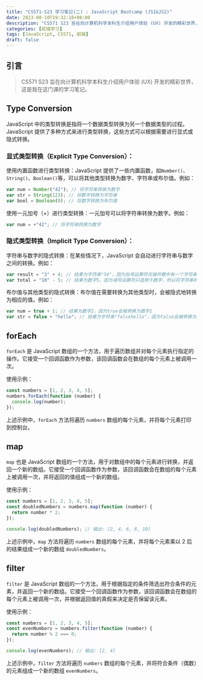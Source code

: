 ```yaml
---
title: "CS571-S23 学习笔记(二) : JavaScript Bootcamp (JS1&JS2)"
date: 2023-08-10T19:32:18+08:00
description: "CS571 S23 旨在向计算机科学本科生介绍用户体验 (UX) 开发的精彩世界，这是我在这门课的学习笔记。"
categories: [前端学习]
tags: [JavaScript, CS571, 前端]
draft: false
---
```


## 引言

> CS571 S23 旨在向计算机科学本科生介绍用户体验 (UX) 开发的精彩世界，这是我在这门课的学习笔记。

<!--more-->

## Type Conversion

JavaScript 中的类型转换是指将一个数据类型转换为另一个数据类型的过程。JavaScript 提供了多种方式来进行类型转换，这些方式可以根据需要进行显式或隐式转换。

### 显式类型转换（Explicit Type Conversion）：

使用内置函数进行类型转换：JavaScript 提供了一些内置函数，如`Number()`、`String()`、`Boolean()`等，可以将其他类型转换为数字、字符串或布尔值。例如：

```javascript
var num = Number("42"); // 将字符串转换为数字
var str = String(123); // 将数字转换为字符串
var bool = Boolean(0); // 将数字转换为布尔值
```

使用一元加号（+）进行类型转换：一元加号可以将字符串转换为数字。例如：

```javascript
var num = +"42"; // 将字符串转换为数字
```

### 隐式类型转换（Implicit Type Conversion）：

字符串与数字的隐式转换：在某些情况下，JavaScript 会自动进行字符串与数字之间的转换。例如：

```javascript
var result = "3" + 4; // 结果为字符串"34"，因为加号运算符在操作数中有一个字符串，所以将数字转换为字符串并进行字符串拼接
var total = "10" - 5; // 结果为数字5，因为减号运算符只适用于数字，所以将字符串转换为数字进行运算
```

布尔值与其他类型的隐式转换：布尔值在需要转换为其他类型时，会被隐式地转换为相应的值。例如：

```javascript
var num = true + 1; // 结果为数字2，因为true会被转换为数字1
var str = false + "hello"; // 结果为字符串"falsehello"，因为false会被转换为字符串"false"
```

## forEach

`forEach` 是 JavaScript 数组的一个方法，用于遍历数组并对每个元素执行指定的操作。它接受一个回调函数作为参数，该回调函数会在数组的每个元素上被调用一次。

使用示例：

```javascript
const numbers = [1, 2, 3, 4, 5];
numbers.forEach(function (number) {
  console.log(number);
});
```

上述示例中，`forEach` 方法将遍历 `numbers` 数组的每个元素，并将每个元素打印到控制台。

## map

`map` 也是 JavaScript 数组的一个方法，用于对数组中的每个元素进行转换，并返回一个新的数组。它接受一个回调函数作为参数，该回调函数会在数组的每个元素上被调用一次，并将返回的值组成一个新的数组。

使用示例：

```javascript
const numbers = [1, 2, 3, 4, 5];
const doubledNumbers = numbers.map(function (number) {
  return number * 2;
});

console.log(doubledNumbers); // 输出: [2, 4, 6, 8, 10]
```

上述示例中，`map` 方法将遍历 `numbers` 数组的每个元素，并将每个元素乘以 2 后的结果组成一个新的数组 `doubledNumbers`。

## filter

`filter` 是 JavaScript 数组的一个方法，用于根据指定的条件筛选出符合条件的元素，并返回一个新的数组。它接受一个回调函数作为参数，该回调函数会在数组的每个元素上被调用一次，并根据返回值的真假来决定是否保留该元素。

使用示例：

```javascript
const numbers = [1, 2, 3, 4, 5];
const evenNumbers = numbers.filter(function (number) {
  return number % 2 === 0;
});

console.log(evenNumbers); // 输出: [2, 4]
```

上述示例中，`filter` 方法将遍历 `numbers` 数组的每个元素，并将符合条件（偶数）的元素组成一个新的数组 `evenNumbers`。
